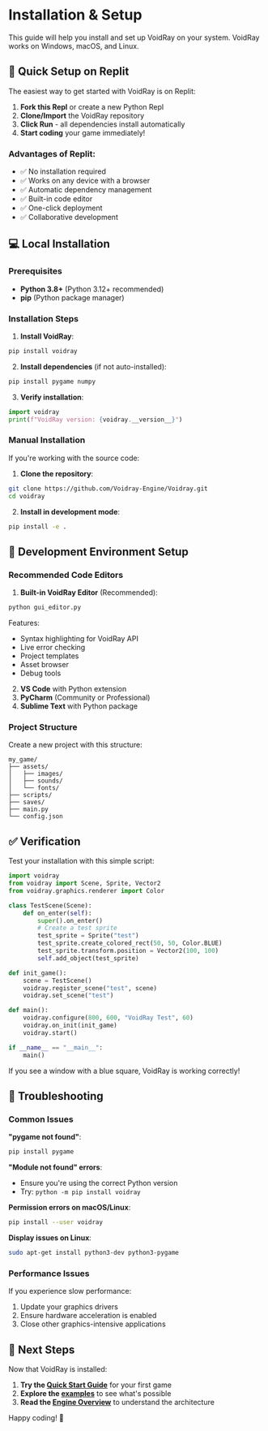 
# Installation & Setup

This guide will help you install and set up VoidRay on your system. VoidRay works on Windows, macOS, and Linux.

## 🚀 Quick Setup on Replit

The easiest way to get started with VoidRay is on Replit:

1. **Fork this Repl** or create a new Python Repl
2. **Clone/Import** the VoidRay repository
3. **Click Run** - all dependencies install automatically
4. **Start coding** your game immediately!

### Advantages of Replit:
- ✅ No installation required
- ✅ Works on any device with a browser
- ✅ Automatic dependency management
- ✅ Built-in code editor
- ✅ One-click deployment
- ✅ Collaborative development

## 💻 Local Installation

### Prerequisites

- **Python 3.8+** (Python 3.12+ recommended)
- **pip** (Python package manager)

### Installation Steps

1. **Install VoidRay**:
```bash
pip install voidray
```

2. **Install dependencies** (if not auto-installed):
```bash
pip install pygame numpy
```

3. **Verify installation**:
```python
import voidray
print(f"VoidRay version: {voidray.__version__}")
```

### Manual Installation

If you're working with the source code:

1. **Clone the repository**:
```bash
git clone https://github.com/Voidray-Engine/Voidray.git
cd voidray
```

2. **Install in development mode**:
```bash
pip install -e .
```

## 🔧 Development Environment Setup

### Recommended Code Editors

1. **Built-in VoidRay Editor** (Recommended):
```bash
python gui_editor.py
```
Features:
- Syntax highlighting for VoidRay API
- Live error checking
- Project templates
- Asset browser
- Debug tools

2. **VS Code** with Python extension
3. **PyCharm** (Community or Professional)
4. **Sublime Text** with Python package

### Project Structure

Create a new project with this structure:
```
my_game/
├── assets/
│   ├── images/
│   ├── sounds/
│   └── fonts/
├── scripts/
├── saves/
├── main.py
└── config.json
```

## ✅ Verification

Test your installation with this simple script:

```python
import voidray
from voidray import Scene, Sprite, Vector2
from voidray.graphics.renderer import Color

class TestScene(Scene):
    def on_enter(self):
        super().on_enter()
        # Create a test sprite
        test_sprite = Sprite("test")
        test_sprite.create_colored_rect(50, 50, Color.BLUE)
        test_sprite.transform.position = Vector2(100, 100)
        self.add_object(test_sprite)

def init_game():
    scene = TestScene()
    voidray.register_scene("test", scene)
    voidray.set_scene("test")

def main():
    voidray.configure(800, 600, "VoidRay Test", 60)
    voidray.on_init(init_game)
    voidray.start()

if __name__ == "__main__":
    main()
```

If you see a window with a blue square, VoidRay is working correctly!

## 🐛 Troubleshooting

### Common Issues

**"pygame not found"**:
```bash
pip install pygame
```

**"Module not found" errors**:
- Ensure you're using the correct Python version
- Try: `python -m pip install voidray`

**Permission errors on macOS/Linux**:
```bash
pip install --user voidray
```

**Display issues on Linux**:
```bash
sudo apt-get install python3-dev python3-pygame
```

### Performance Issues

If you experience slow performance:
1. Update your graphics drivers
2. Ensure hardware acceleration is enabled
3. Close other graphics-intensive applications

## 🎯 Next Steps

Now that VoidRay is installed:

1. **Try the [Quick Start Guide](quick_start.md)** for your first game
2. **Explore the [examples](examples.md)** to see what's possible
3. **Read the [Engine Overview](engine_overview.md)** to understand the architecture

Happy coding! 🚀
